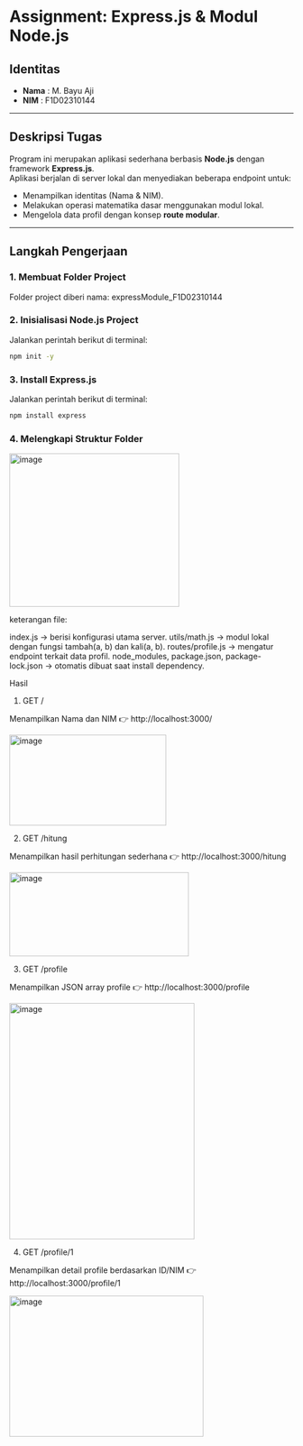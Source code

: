 # Assignment: Express.js & Modul Node.js

## Identitas
- **Nama** : M. Bayu Aji  
- **NIM**  : F1D02310144  

---

## Deskripsi Tugas
Program ini merupakan aplikasi sederhana berbasis **Node.js** dengan framework **Express.js**.  
Aplikasi berjalan di server lokal dan menyediakan beberapa endpoint untuk:

- Menampilkan identitas (Nama & NIM).  
- Melakukan operasi matematika dasar menggunakan modul lokal.  
- Mengelola data profil dengan konsep **route modular**.  

---

## Langkah Pengerjaan

### 1. Membuat Folder Project
Folder project diberi nama:  expressModule_F1D02310144


### 2. Inisialisasi Node.js Project
Jalankan perintah berikut di terminal:  
```bash
npm init -y
```

### 3. Install Express.js
Jalankan perintah berikut di terminal:  
```bash
npm install express
```

### 4. Melengkapi Struktur Folder
<img width="301" height="272" alt="image" src="https://github.com/user-attachments/assets/99329194-e19f-4ee9-9605-8a9d7ea1befc" />

keterangan file:

index.js → berisi konfigurasi utama server.
utils/math.js → modul lokal dengan fungsi tambah(a, b) dan kali(a, b).
routes/profile.js → mengatur endpoint terkait data profil.
node_modules, package.json, package-lock.json → otomatis dibuat saat install dependency.

Hasil
1. GET /

Menampilkan Nama dan NIM
👉 http://localhost:3000/

<img width="278" height="161" alt="image" src="https://github.com/user-attachments/assets/711d20c0-676a-4acc-bb8e-ba1e4516d95e" />


2. GET /hitung

Menampilkan hasil perhitungan sederhana
👉 http://localhost:3000/hitung

<img width="318" height="149" alt="image" src="https://github.com/user-attachments/assets/8a1ff744-f90d-40d5-b6c1-ad381c06e6a9" />


3. GET /profile

Menampilkan JSON array profile
👉 http://localhost:3000/profile

<img width="328" height="419" alt="image" src="https://github.com/user-attachments/assets/27db7955-8d77-488f-afb4-82728b4e52ad" />


4. GET /profile/1

Menampilkan detail profile berdasarkan ID/NIM
👉 http://localhost:3000/profile/1

<img width="344" height="250" alt="image" src="https://github.com/user-attachments/assets/4296e39f-2888-4060-a861-3382a1d1296f" />


